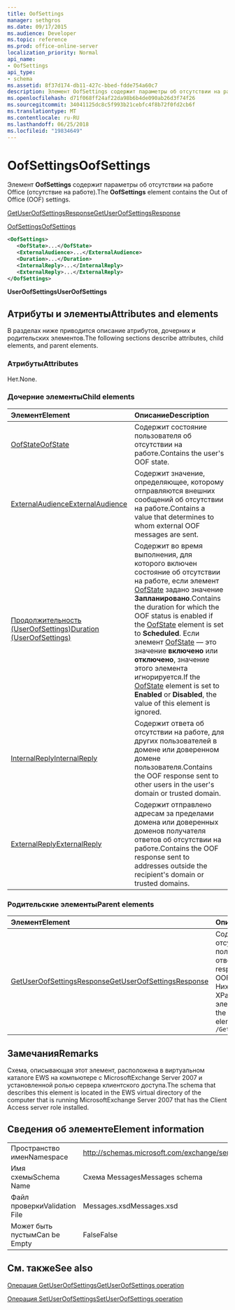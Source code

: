 ```yaml
---
title: OofSettings
manager: sethgros
ms.date: 09/17/2015
ms.audience: Developer
ms.topic: reference
ms.prod: office-online-server
localization_priority: Normal
api_name:
- OofSettings
api_type:
- schema
ms.assetid: 8f37d174-db11-427c-bbed-fdde754a60c7
description: Элемент OofSettings содержит параметры об отсутствии на работе Office (отсутствие на работе).
ms.openlocfilehash: d71f068ff24af22da98b6b4de090ab26d3f74f26
ms.sourcegitcommit: 34041125dc8c5f993b21cebfc4f8b72f0fd2cb6f
ms.translationtype: MT
ms.contentlocale: ru-RU
ms.lasthandoff: 06/25/2018
ms.locfileid: "19834649"
---
```

# <a name="oofsettings"></a><span data-ttu-id="1908c-103">OofSettings</span><span class="sxs-lookup"><span data-stu-id="1908c-103">OofSettings</span></span>

<span data-ttu-id="1908c-104">Элемент **OofSettings** содержит параметры об отсутствии на работе Office (отсутствие на работе).</span><span class="sxs-lookup"><span data-stu-id="1908c-104">The **OofSettings** element contains the Out of Office (OOF) settings.</span></span> 
  
[<span data-ttu-id="1908c-105">GetUserOofSettingsResponse</span><span class="sxs-lookup"><span data-stu-id="1908c-105">GetUserOofSettingsResponse</span></span>](getuseroofsettingsresponse.md)
  
[<span data-ttu-id="1908c-106">OofSettings</span><span class="sxs-lookup"><span data-stu-id="1908c-106">OofSettings</span></span>](oofsettings.md)
  
```xml
<OofSettings>
   <OofState>...</OofState>
   <ExternalAudience>...</ExternalAudience>
   <Duration>...</Duration>
   <InternalReply>...</InternalReply>
   <ExternalReply>...</ExternalReply>
</OofSettings>
```

 <span data-ttu-id="1908c-107">**UserOofSettings**</span><span class="sxs-lookup"><span data-stu-id="1908c-107">**UserOofSettings**</span></span>
## <a name="attributes-and-elements"></a><span data-ttu-id="1908c-108">Атрибуты и элементы</span><span class="sxs-lookup"><span data-stu-id="1908c-108">Attributes and elements</span></span>

<span data-ttu-id="1908c-109">В разделах ниже приводится описание атрибутов, дочерних и родительских элементов.</span><span class="sxs-lookup"><span data-stu-id="1908c-109">The following sections describe attributes, child elements, and parent elements.</span></span>
  
### <a name="attributes"></a><span data-ttu-id="1908c-110">Атрибуты</span><span class="sxs-lookup"><span data-stu-id="1908c-110">Attributes</span></span>

<span data-ttu-id="1908c-111">Нет.</span><span class="sxs-lookup"><span data-stu-id="1908c-111">None.</span></span>
  
### <a name="child-elements"></a><span data-ttu-id="1908c-112">Дочерние элементы</span><span class="sxs-lookup"><span data-stu-id="1908c-112">Child elements</span></span>

|<span data-ttu-id="1908c-113">**Элемент**</span><span class="sxs-lookup"><span data-stu-id="1908c-113">**Element**</span></span>|<span data-ttu-id="1908c-114">**Описание**</span><span class="sxs-lookup"><span data-stu-id="1908c-114">**Description**</span></span>|
|:-----|:-----|
|[<span data-ttu-id="1908c-115">OofState</span><span class="sxs-lookup"><span data-stu-id="1908c-115">OofState</span></span>](oofstate.md) <br/> |<span data-ttu-id="1908c-116">Содержит состояние пользователя об отсутствии на работе.</span><span class="sxs-lookup"><span data-stu-id="1908c-116">Contains the user's OOF state.</span></span>  <br/> |
|[<span data-ttu-id="1908c-117">ExternalAudience</span><span class="sxs-lookup"><span data-stu-id="1908c-117">ExternalAudience</span></span>](externalaudience.md) <br/> |<span data-ttu-id="1908c-118">Содержит значение, определяющее, которому отправляются внешних сообщений об отсутствии на работе.</span><span class="sxs-lookup"><span data-stu-id="1908c-118">Contains a value that determines to whom external OOF messages are sent.</span></span>  <br/> |
|[<span data-ttu-id="1908c-119">Продолжительность (UserOofSettings)</span><span class="sxs-lookup"><span data-stu-id="1908c-119">Duration (UserOofSettings)</span></span>](duration-useroofsettings.md) <br/> |<span data-ttu-id="1908c-120">Содержит во время выполнения, для которого включен состояние об отсутствии на работе, если элемент [OofState](oofstate.md) задано значение **Запланировано**.</span><span class="sxs-lookup"><span data-stu-id="1908c-120">Contains the duration for which the OOF status is enabled if the [OofState](oofstate.md) element is set to **Scheduled**.</span></span> <span data-ttu-id="1908c-121">Если элемент [OofState](oofstate.md) — это значение **включено** или **отключено**, значение этого элемента игнорируется.</span><span class="sxs-lookup"><span data-stu-id="1908c-121">If the [OofState](oofstate.md) element is set to **Enabled** or **Disabled**, the value of this element is ignored.</span></span>  <br/> |
|[<span data-ttu-id="1908c-122">InternalReply</span><span class="sxs-lookup"><span data-stu-id="1908c-122">InternalReply</span></span>](internalreply.md) <br/> |<span data-ttu-id="1908c-123">Содержит ответа об отсутствии на работе, для других пользователей в домене или доверенном домене пользователя.</span><span class="sxs-lookup"><span data-stu-id="1908c-123">Contains the OOF response sent to other users in the user's domain or trusted domain.</span></span>  <br/> |
|[<span data-ttu-id="1908c-124">ExternalReply</span><span class="sxs-lookup"><span data-stu-id="1908c-124">ExternalReply</span></span>](externalreply.md) <br/> |<span data-ttu-id="1908c-125">Содержит отправлено адресам за пределами домена или доверенных доменов получателя ответов об отсутствии на работе.</span><span class="sxs-lookup"><span data-stu-id="1908c-125">Contains the OOF response sent to addresses outside the recipient's domain or trusted domains.</span></span>  <br/> |
   
### <a name="parent-elements"></a><span data-ttu-id="1908c-126">Родительские элементы</span><span class="sxs-lookup"><span data-stu-id="1908c-126">Parent elements</span></span>

|<span data-ttu-id="1908c-127">**Элемент**</span><span class="sxs-lookup"><span data-stu-id="1908c-127">**Element**</span></span>|<span data-ttu-id="1908c-128">**Описание**</span><span class="sxs-lookup"><span data-stu-id="1908c-128">**Description**</span></span>|
|:-----|:-----|
|[<span data-ttu-id="1908c-129">GetUserOofSettingsResponse</span><span class="sxs-lookup"><span data-stu-id="1908c-129">GetUserOofSettingsResponse</span></span>](getuseroofsettingsresponse.md) <br/> |<span data-ttu-id="1908c-130">Содержит параметры об отсутствии на работе для пользователя и результатов ответа.</span><span class="sxs-lookup"><span data-stu-id="1908c-130">Contains the response results and the OOF settings for a user.</span></span>  <br/> <span data-ttu-id="1908c-131">Ниже приведен выражение XPath для этого элемента.</span><span class="sxs-lookup"><span data-stu-id="1908c-131">The following is the XPath expression to this element:</span></span>  <br/>  `/GetUserOofSettingsResponse` <br/> |
   
## <a name="remarks"></a><span data-ttu-id="1908c-132">Замечания</span><span class="sxs-lookup"><span data-stu-id="1908c-132">Remarks</span></span>

<span data-ttu-id="1908c-133">Схема, описывающая этот элемент, расположена в виртуальном каталоге EWS на компьютере с MicrosoftExchange Server 2007 и установленной ролью сервера клиентского доступа.</span><span class="sxs-lookup"><span data-stu-id="1908c-133">The schema that describes this element is located in the EWS virtual directory of the computer that is running MicrosoftExchange Server 2007 that has the Client Access server role installed.</span></span>
  
## <a name="element-information"></a><span data-ttu-id="1908c-134">Сведения об элементе</span><span class="sxs-lookup"><span data-stu-id="1908c-134">Element information</span></span>

|||
|:-----|:-----|
|<span data-ttu-id="1908c-135">Пространство имен</span><span class="sxs-lookup"><span data-stu-id="1908c-135">Namespace</span></span>  <br/> |http://schemas.microsoft.com/exchange/services/2006/messages  <br/> |
|<span data-ttu-id="1908c-136">Имя схемы</span><span class="sxs-lookup"><span data-stu-id="1908c-136">Schema Name</span></span>  <br/> |<span data-ttu-id="1908c-137">Схема Messages</span><span class="sxs-lookup"><span data-stu-id="1908c-137">Messages schema</span></span>  <br/> |
|<span data-ttu-id="1908c-138">Файл проверки</span><span class="sxs-lookup"><span data-stu-id="1908c-138">Validation File</span></span>  <br/> |<span data-ttu-id="1908c-139">Messages.xsd</span><span class="sxs-lookup"><span data-stu-id="1908c-139">Messages.xsd</span></span>  <br/> |
|<span data-ttu-id="1908c-140">Может быть пустым</span><span class="sxs-lookup"><span data-stu-id="1908c-140">Can be Empty</span></span>  <br/> |<span data-ttu-id="1908c-141">False</span><span class="sxs-lookup"><span data-stu-id="1908c-141">False</span></span>  <br/> |
   
## <a name="see-also"></a><span data-ttu-id="1908c-142">См. также</span><span class="sxs-lookup"><span data-stu-id="1908c-142">See also</span></span>



[<span data-ttu-id="1908c-143">Операция GetUserOofSettings</span><span class="sxs-lookup"><span data-stu-id="1908c-143">GetUserOofSettings operation</span></span>](getuseroofsettings-operation.md)
  
[<span data-ttu-id="1908c-144">Операция SetUserOofSettings</span><span class="sxs-lookup"><span data-stu-id="1908c-144">SetUserOofSettings operation</span></span>](setuseroofsettings-operation.md)

